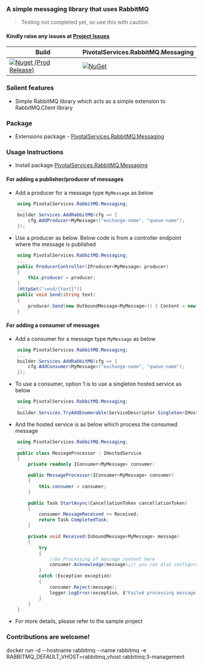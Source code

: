 ### A simple messaging library that uses RabbitMQ

> Testing not completed yet, so use this with caution. 

#### Kindly raise any issues at [Project Issues](https://github.com/alfusinigoj/rabbitmq_messaging_library/issues)

Build | PivotalServices.RabbitMQ.Messaging |
--- | --- |
[![Nuget (Prod Release)](https://github.com/alfusinigoj/rabbitmq_messaging_library/actions/workflows/prod-release-pipeline.yml/badge.svg)](https://github.com/alfusinigoj/rabbitmq_messaging_library/actions/workflows/prod-release-pipeline.yml) | [![NuGet](https://img.shields.io/nuget/v/PivotalServices.MoqExtensions.DataReader.svg?style=flat-square)](http://www.nuget.org/packages/PivotalServices.MoqExtensions.DataReader)

### Salient features
- Simple RabbitMQ library which acts as a simple extension to RabbitMQ.Client library

### Package
- Extensions package - [PivotalServices.RabbitMQ.Messaging](https://www.nuget.org/packages/PivotalServices.RabbitMQ.Messaging)

### Usage Instructions
- Install package [PivotalServices.RabbitMQ.Messaging](https://www.nuget.org/packages/PivotalServices.RabbitMQ.Messaging)

#### For adding a publisher/producer of messages

- Add a producer for a message type `MyMessage` as below

```c#
    using PivotalServices.RabbitMQ.Messaging;
    ...
    builder.Services.AddRabbitMQ(cfg => {
        cfg.AddProducer<MyMessage>("exchange-name", "queue-name");
    });
```
- Use a producer as below. Below code is from a controller endpoint where the message is published

```c#
    using PivotalServices.RabbitMQ.Messaging;
    ...
    public ProducerController(IProducer<MyMessage> producer)
    {
        this.producer = producer;
    }
    [HttpGet("send/{text}")]
    public void Send(string text)
    {
        producer.Send(new OutboundMessage<MyMessage>() { Content = new MyMessage { SomeText = text } });
    }
```

#### For adding a consumer of messages

- Add a consumer for a message type `MyMessage` as below

```c#
    using PivotalServices.RabbitMQ.Messaging;
    ...
    builder.Services.AddRabbitMQ(cfg => {
        cfg.AddConsumer<MyMessage>("exchange-name", "queue-name");
    });
```

- To use a consumer, option 1 is to use a singleton hosted service as below

```c#
    using PivotalServices.RabbitMQ.Messaging;
    ...
    builder.Services.TryAddEnumerable(ServiceDescriptor.Singleton<IHostedService, MessageProcessor>());
```

- And the hosted service is as below which process the consumed message

```c#
    using PivotalServices.RabbitMQ.Messaging;
    ...
    public class MessageProcessor : IHostedService
    {
        private readonly IConsumer<MyMessage> consumer;

        public MessageProcessor(IConsumer<MyMessage> consumer)
        {
            this.consumer = consumer;
        }

        public Task StartAsync(CancellationToken cancellationToken)
        {
            consumer.MessageReceived += Received;
            return Task.CompletedTask;
        }

        private void Received(InboundMessage<MyMessage> message)
        {
            try
            {
                //Do Processing of message content here
                consumer.Acknowledge(message);// you can also configure auto acknowledge if needed
            }
            catch (Exception exception)
            {
                consumer.Reject(message);
                logger.LogError(exception, $"Failed processing message, so rejecting", message);
            }
        }
    }
```

- For more details, please refer to the sample project


### Contributions are welcome!

docker run -d --hostname rabbitmq --name rabbitmq -e RABBITMQ_DEFAULT_VHOST=rabbitmq_vhost rabbitmq:3-management



